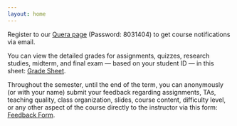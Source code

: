 ```yaml
---
layout: home
---
```


Register to our [Quera page](https://quera.org/course/add_to_course/course/20942/) (Password: 8031404) to get course notifications via email.

You can view the detailed grades for assignments, quizzes, research studies, midterm, and final exam — based on your student ID — in this sheet: [Grade Sheet](https://docs.google.com/spreadsheets/d/1k3phfANwbJ4r1rQM_zuB-N3iU-Py8ZOA5YpVrSlQiEs/edit).

Throughout the semester, until the end of the term, you can anonymously (or with your name) submit your feedback regarding assignments, TAs, teaching quality, class organization, slides, course content, difficulty level, or any other aspect of the course directly to the instructor via this form: [Feedback Form](https://forms.gle/nBJKpXr9EHQoP1vn9).
